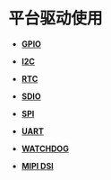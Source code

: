 # 平台驱动使用<a name="ZH-CN_TOPIC_0000001111199424"></a>

-   **[GPIO](driver-platform-gpio-des.md)**  

-   **[I2C](driver-platform-i2c-des.md)**  

-   **[RTC](driver-platform-rtc-des.md)**  

-   **[SDIO](driver-platform-sdio-des.md)**  

-   **[SPI](driver-platform-spi-des.md)**  

-   **[UART](driver-platform-uart-des.md)**  

-   **[WATCHDOG](driver-platform-watchdog-des.md)**  

-   **[MIPI DSI](driver-platform-mipidsi-des.md)**  


